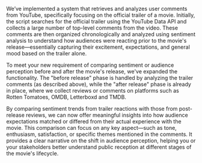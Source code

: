 We’ve implemented a system that retrieves and analyzes user comments from YouTube, specifically focusing on the official trailer of a movie. Initially, the script searches for the official trailer using the YouTube Data API and collects a large number of top-level comments from the video. These comments are then organized chronologically and analyzed using sentiment analysis to understand how audiences were reacting prior to the movie's release—essentially capturing their excitement, expectations, and general mood based on the trailer alone.

To meet your new requirement of comparing sentiment or audience perception before and after the movie's release, we've expanded the functionality. The "before release" phase is handled by analyzing the trailer comments (as described above), while the "after release" phase is already in place, where we collect reviews or comments on platforms such as Rotten Tomatoes, OMDB, Letterboxd and TMDB.

By comparing sentiment trends from trailer reactions with those from post-release reviews, we can now offer meaningful insights into how audience expectations matched or differed from their actual experience with the movie. This comparison can focus on any key aspect—such as tone, enthusiasm, satisfaction, or specific themes mentioned in the comments. It provides a clear narrative on the shift in audience perception, helping you or your stakeholders better understand public reception at different stages of the movie's lifecycle.